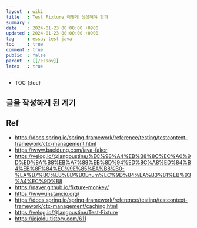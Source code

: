 ```yaml
---
layout  : wiki
title   : Test Fixture 어떻게 생성해야 할까
summary :
date    : 2024-01-23 00:00:00 +0900
updated : 2024-01-23 00:00:00 +0900
tag     : essay test java
toc     : true
comment : true
public  : false
parent  : [[/essay]]
latex   : true
---
```

* TOC
{:toc}

## 글을 작성하게 된 계기


## Ref

- https://docs.spring.io/spring-framework/reference/testing/testcontext-framework/ctx-management.html
- https://www.baeldung.com/java-faker
- https://velog.io/@langoustine/%EC%98%A4%EB%B8%8C%EC%A0%9D%ED%8A%B8%EB%A7%88%EB%8D%94%ED%8C%A8%ED%84%B4%EB%8F%84%EC%9E%85%EA%B8%B0-%EA%B7%BC%EB%8D%B0Enum%EC%9D%84%EA%B3%81%EB%93%A4%EC%9D%B8
- https://naver.github.io/fixture-monkey/
- https://www.instancio.org/
- https://docs.spring.io/spring-framework/reference/testing/testcontext-framework/ctx-management/caching.html
- https://velog.io/@langoustine/Test-Fixture
- https://jojoldu.tistory.com/611
